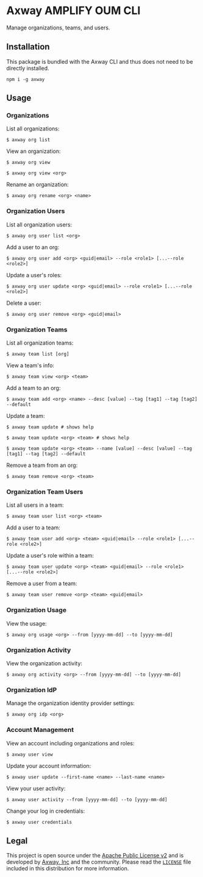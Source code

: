 # Axway AMPLIFY OUM CLI

Manage organizations, teams, and users.

## Installation

This package is bundled with the Axway CLI and thus does not need to be directly installed.

	npm i -g axway

## Usage

### Organizations

List all organizations:

	$ axway org list

View an organization:

	$ axway org view

	$ axway org view <org>

Rename an organization:

	$ axway org rename <org> <name>

### Organization Users

List all organization users:

	$ axway org user list <org>

Add a user to an org:

	$ axway org user add <org> <guid|email> --role <role1> [...--role <role2>]

Update a user's roles:

	$ axway org user update <org> <guid|email> --role <role1> [...--role <role2>]

Delete a user:

	$ axway org user remove <org> <guid|email>

### Organization Teams

List all organization teams:

	$ axway team list [org]

View a team's info:

	$ axway team view <org> <team>

Add a team to an org:

	$ axway team add <org> <name> --desc [value] --tag [tag1] --tag [tag2] --default

Update a team:

	$ axway team update # shows help

	$ axway team update <org> <team> # shows help

	$ axway team update <org> <team> --name [value] --desc [value] --tag [tag1] --tag [tag2] --default

Remove a team from an org:

	$ axway team remove <org> <team>

### Organization Team Users

List all users in a team:

	$ axway team user list <org> <team>

Add a user to a team:

	$ axway team user add <org> <team> <guid|email> --role <role1> [...--role <role2>]

Update a user's role within a team:

	$ axway team user update <org> <team> <guid|email> --role <role1> [...--role <role2>]

Remove a user from a team:

	$ axway team user remove <org> <team> <guid|email>

### Organization Usage

View the usage:

	$ axway org usage <org> --from [yyyy-mm-dd] --to [yyyy-mm-dd]

### Organization Activity

View the organization activity:

	$ axway org activity <org> --from [yyyy-mm-dd] --to [yyyy-mm-dd]

### Organization IdP

Manage the organization identity provider settings:

	$ axway org idp <org>

### Account Management

View an account including organizations and roles:

	$ axway user view

Update your account information:

	$ axway user update --first-name <name> --last-name <name>

View your user activity:

	$ axway user activity --from [yyyy-mm-dd] --to [yyyy-mm-dd]

Change your log in credentials:

	$ axway user credentials

## Legal

This project is open source under the [Apache Public License v2][1] and is developed by
[Axway, Inc](http://www.axway.com/) and the community. Please read the [`LICENSE`][1] file included
in this distribution for more information.

[1]: https://github.com/appcelerator/amplify-tooling/blob/master/packages/amplify-cli-auth/LICENSE
